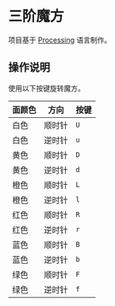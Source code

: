 # 三阶魔方

项目基于 [Processing](https://processing.org/) 语言制作。

## 操作说明

使用以下按键旋转魔方。

| 面颜色 | 方向 | 按键 |
| ----- | ----- | ----- |
| 白色 | 顺时针 | `U` |
| 白色 | 逆时针 | `u` |
| 黄色 | 顺时针 | `D` |
| 黄色 | 逆时针 | `d` |
| 橙色 | 顺时针 | `L` |
| 橙色 | 逆时针 | `l` |
| 红色 | 顺时针 | `R` |
| 红色 | 逆时针 | `r` |
| 蓝色 | 顺时针 | `B` |
| 蓝色 | 逆时针 | `b` |
| 绿色 | 顺时针 | `F` |
| 绿色 | 逆时针 | `f` |
